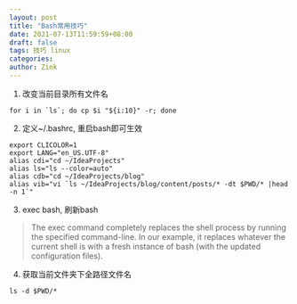 ```yaml
---
layout: post
title: "Bash常用技巧"
date: 2021-07-13T11:59:59+08:00
draft: false
tags: 技巧 linux
categories:
author: Zink
---
```

1. 改变当前目录所有文件名
```
for i in `ls`; do cp $i "${i:10}" -r; done
```
2. 定义~/.bashrc, 重启bash即可生效
```
export CLICOLOR=1
export LANG="en_US.UTF-8"
alias cdi="cd ~/IdeaProjects"
alias ls="ls --color=auto"
alias cdb="cd ~/IdeaProjects/blog"
alias vib="vi `ls ~/IdeaProjects/blog/content/posts/* -dt $PWD/* |head -n 1`"
```

3. exec bash, 刷新bash
> The exec command completely replaces the shell process by running the specified command-line. In our example, it replaces whatever the current shell is with a fresh instance of bash (with the updated configuration files).

4. 获取当前文件夹下全路径文件名
```
ls -d $PWD/*
```
